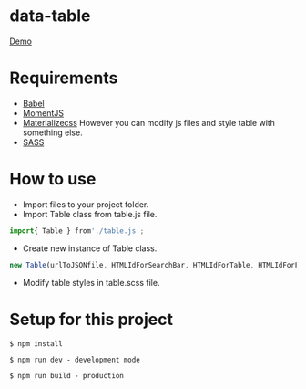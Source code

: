 # data-table

[Demo](https://snwolak.github.io/data-table/dist/)



# Requirements
* [Babel](http://babeljs.io/)
* [MomentJS](http://momentjs.com/)
* [Materializecss](http://materializecss.com/) However you can modify js files and style table with something else.
* [SASS](https://sass-lang.com/)

# How to use
    
* Import files to your project folder.
* Import Table class from table.js file.
     
```js
import{ Table } from'./table.js';
```

* Create new instance of Table class.
        
```js
new Table(urlToJSONfile, HTMLIdForSearchBar, HTMLIdForTable, HTMLIdForFooter).create();
```
* Modify table styles in table.scss file.
# Setup for this project

    $ npm install
 
    $ npm run dev - development mode
 
    $ npm run build - production
